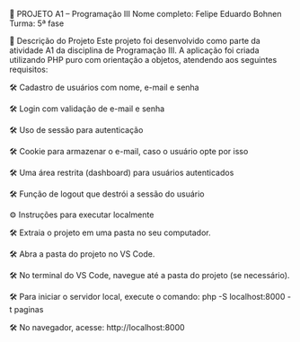 📂 PROJETO A1 – Programação III
Nome completo: Felipe Eduardo Bohnen
Turma: 5ª fase

📄 Descrição do Projeto
Este projeto foi desenvolvido como parte da atividade A1 da disciplina de Programação III. A aplicação foi criada utilizando PHP puro com orientação a objetos, atendendo aos seguintes requisitos:

🛠️ Cadastro de usuários com nome, e-mail e senha

🛠️ Login com validação de e-mail e senha

🛠️ Uso de sessão para autenticação

🛠️ Cookie para armazenar o e-mail, caso o usuário opte por isso

🛠️ Uma área restrita (dashboard) para usuários autenticados

🛠️ Função de logout que destrói a sessão do usuário


⚙️ Instruções para executar localmente

🛠️ Extraia o projeto em uma pasta no seu computador.

🛠️ Abra a pasta do projeto no VS Code.

🛠️ No terminal do VS Code, navegue até a pasta do projeto (se necessário).

🛠️ Para iniciar o servidor local, execute o comando:
php -S localhost:8000 -t paginas

🛠️ No navegador, acesse:
http://localhost:8000
